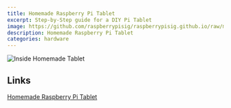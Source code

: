 ```yaml
---
title: Homemade Raspberry Pi Tablet
excerpt: Step-by-Step guide for a DIY Pi Tablet
image: https://github.com/raspberrypisig/raspberrypisig.github.io/raw/master/assets/images/stevenv_featured.jpg
description: Homemade Raspberry Pi Tablet
categories: hardware
---
```

![Inside Homemade Tablet](https://github.com/raspberrypisig/raspberrypisig.github.io/raw/master/assets/images/stefanv_inside1.png)

## Links
[Homemade Raspberry Pi Tablet](http://www.stefanv.com/electronics/a-compact-home-made-raspberry-pi-tablet.html)
